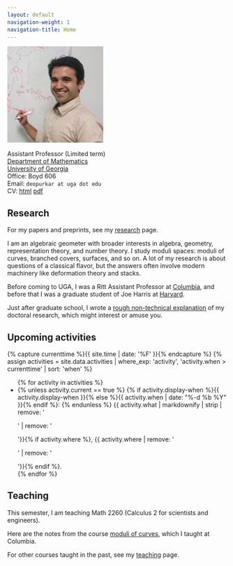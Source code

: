 ```yaml
---
layout: default
navigation-weight: 1
navigation-title: Home
---
```


<img src="/anandrd_board.jpg" alt="Photo of Anand Deopurkar" title="Near Bonn (2014)" id="photo">

Assistant Professor (Limited term)  
[Department of Mathematics](http://www.math.uga.edu/)  
[University of Georgia](http://www.uga.edu/)  
Office: Boyd 606  
Email: `deopurkar at uga dot edu`  
CV: [html](cv/index.html) [pdf](cv/cv.pdf)

## Research

For my papers and preprints, see my [research](research/) page.  

I am an algebraic geometer with broader interests in algebra, geometry, representation theory, and number theory. I study moduli spaces: moduli of curves, branched covers, surfaces, and so on. A lot of my research is about questions of a classical flavor, but the answers often involve modern machinery like deformation theory and stacks.  

Before coming to UGA, I was a Ritt Assistant Professor at [Columbia](http://math.columbia.edu/), and before that I was a graduate student of Joe Harris at [Harvard](http://math.harvard.edu/).  

Just after graduate school, I wrote a [rough non-technical explanation](interests/) of my doctoral research, which might interest or amuse you.

## Upcoming activities 

{% capture currenttime %}{{ site.time | date: '%F' }}{% endcapture %}
{% assign activities = site.data.activities | where_exp: 'activity', 'activity.when > currenttime' | sort: 'when' %}
<ul>
{% for activity in activities %}
<li>
{% unless activity.current == true %}
{% if activity.display-when %}{{ activity.display-when }}{% else %}{{ activity.when | date: "%-d %b %Y" }}{% endif %}: {% endunless %} {{ activity.what | markdownify | strip | remove: '<p>' | remove: '</p>'}}{% if activity.where %}, {{ activity.where | remove: '<p>' | remove: '</p>'}}{% endif %}.
</li>
{% endfor %}
</ul>


## Teaching

This semester, I am teaching Math 2260 (Calculus 2 for scientists and engineers).  

Here are the notes from the course [moduli of curves](teaching/moduli/), which I taught at Columbia.  

For other courses taught in the past, see my [teaching](teaching/) page.
